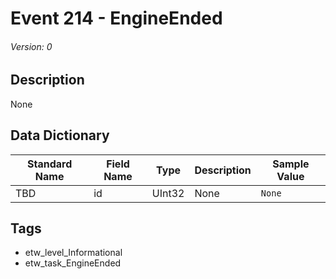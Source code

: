 # Event 214 - EngineEnded
###### Version: 0

## Description
None

## Data Dictionary
|Standard Name|Field Name|Type|Description|Sample Value|
|---|---|---|---|---|
|TBD|id|UInt32|None|`None`|

## Tags
* etw_level_Informational
* etw_task_EngineEnded
